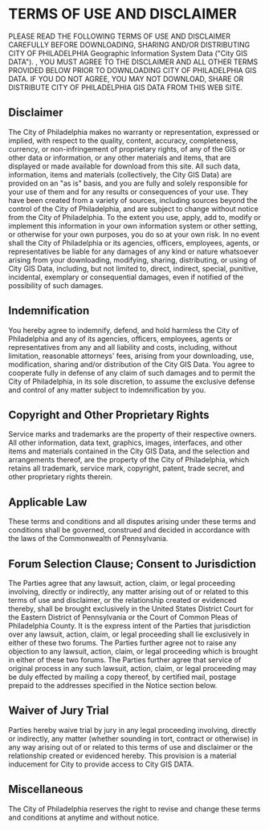 # TERMS OF USE AND DISCLAIMER

PLEASE READ THE FOLLOWING TERMS OF USE AND DISCLAIMER CAREFULLY BEFORE DOWNLOADING, SHARING AND/OR DISTRIBUTING CITY OF PHILADELPHIA Geographic Information System Data ("City GIS DATA"). , YOU MUST AGREE TO THE DISCLAIMER AND ALL OTHER TERMS PROVIDED BELOW PRIOR TO DOWNLOADING CITY OF PHILADELPHIA GIS DATA. IF YOU DO NOT AGREE, YOU MAY NOT DOWNLOAD, SHARE OR DISTRIBUTE CITY OF PHILADELPHIA GIS DATA FROM THIS WEB SITE.

## Disclaimer

The City of Philadelphia makes no warranty or representation, expressed or implied, with respect to the quality, content, accuracy, completeness, currency, or non-infringement of proprietary rights, of any of the GIS or other data or information, or any other materials and items, that are displayed or made available for download from this site. All such data, information, items and materials (collectively, the City GIS Data) are provided on an "as is" basis, and you are fully and solely responsible for your use of them and for any results or consequences of your use. They have been created from a variety of sources, including sources beyond the control of the City of Philadelphia, and are subject to change without notice from the City of Philadelphia. To the extent you use, apply, add to, modify or implement this information in your own information system or other setting, or otherwise for your own purposes, you do so at your own risk. In no event shall the City of Philadelphia or its agencies, officers, employees, agents, or representatives be liable for any damages of any kind or nature whatsoever arising from your downloading, modifying, sharing, distributing, or using of City GIS Data, including, but not limited to, direct, indirect, special, punitive, incidental, exemplary or consequential damages, even if notified of the possibility of such damages.

## Indemnification

You hereby agree to indemnify, defend, and hold harmless the City of Philadelphia and any of its agencies, officers, employees, agents or representatives from any and all liability and costs, including, without limitation, reasonable attorneys' fees, arising from your downloading, use, modification, sharing and/or distribution of the City GIS Data. You agree to cooperate fully in defense of any claim of such damages and to permit the City of Philadelphia, in its sole discretion, to assume the exclusive defense and control of any matter subject to indemnification by you.

## Copyright and Other Proprietary Rights

Service marks and trademarks are the property of their respective owners. All other information, data text, graphics, images, interfaces, and other items and materials contained in the City GIS Data, and the selection and arrangements thereof, are the property of the City of Philadelphia, which retains all trademark, service mark, copyright, patent, trade secret, and other proprietary rights therein.

## Applicable Law

These terms and conditions and all disputes arising under these terms and conditions shall be governed, construed and decided in accordance with the laws of the Commonwealth of Pennsylvania.

## Forum Selection Clause; Consent to Jurisdiction

The Parties agree that any lawsuit, action, claim, or legal proceeding involving, directly or indirectly, any matter arising out of or related to this terms of use and disclaimer, or the relationship created or evidenced thereby, shall be brought exclusively in the United States District Court for the Eastern District of Pennsylvania or the Court of Common Pleas of Philadelphia County. It is the express intent of the Parties that jurisdiction over any lawsuit, action, claim, or legal proceeding shall lie exclusively in either of these two forums. The Parties further agree not to raise any objection to any lawsuit, action, claim, or legal proceeding which is brought in either of these two forums. The Parties further agree that service of original process in any such lawsuit, action, claim, or legal proceeding may be duly effected by mailing a copy thereof, by certified mail, postage prepaid to the addresses specified in the Notice section below.

## Waiver of Jury Trial

Parties hereby waive trial by jury in any legal proceeding involving, directly or indirectly, any matter (whether sounding in tort, contract or otherwise) in any way arising out of or related to this terms of use and disclaimer or the relationship created or evidenced hereby. This provision is a material inducement for City to provide access to City GIS DATA.

## Miscellaneous

The City of Philadelphia reserves the right to revise and change these terms and conditions at anytime and without notice. 